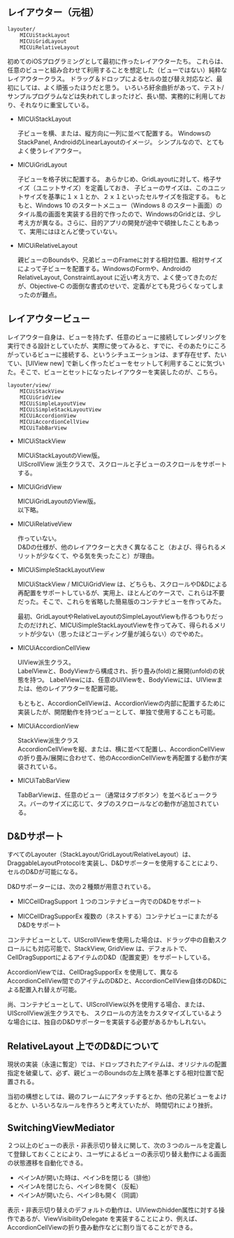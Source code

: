 ## レイアウター（元祖）

    layouter/
        MICUiStackLayout
        MICUiGridLayout
        MICUiRelativeLayout

初めてのiOSプログラミングとして最初に作ったレイアウターたち。
これらは、任意のビューと組み合わせて利用することを想定した（ビューではない）純粋なレイアウタークラス。
ドラッグ＆ドロップによるセルの並び替え対応など、最初にしては、よく頑張ったほうだと思う。
いろいろ紆余曲折があって、テスト/サンプルプログラムなどは失われてしまったけど、長い間、実務的に利用しており、それなりに重宝している。

* MICUiStackLayout

    子ビューを横、または、縦方向に一列に並べて配置する。
    WindowsのStackPanel, AndroidのLinearLayoutのイメージ。
    シンプルなので、とてもよく使うレイアウター。

* MICUiGridLayout

    子ビューを格子状に配置する。
    あらかじめ、GridLayoutに対して、格子サイズ（ユニットサイズ）を定義しておき、
    子ビューのサイズは、このユニットサイズを基準に１ｘ１とか、２ｘ１といったセルサイズを指定する。
    もともと、Windows 10 のスタートメニュー（Windows 8 のスタート画面）のタイル風の画面を実装する目的で作ったので、WindowsのGridとは、少し考え方が異なる。さらに、目的アプリの開発が途中で頓挫したこともあって、実用にはほとんど使っていない。

* MICUiRelativeLayout

    親ビューのBoundsや、兄弟ビューのFrameに対する相対位置、相対サイズによって子ビューを配置する。WindowsのFormや、AndroidのRelativeLayout, ConstraintLayout に近い考え方で、よく使ってきたのだが、Objective-C の面倒な書式のせいで、定義がとても見づらくなってしまったのが難点。

## レイアウタービュー

レイアウター自身は、ビューを持たず、任意のビューに接続してレンダリングを実行できる設計としていたが、実際に使ってみると、すでに、そのあたりにころがっているビューに接続する、というシチュエーションは、まず存在せず、たいてい、[UIView new] で新しく作ったビューをセットして利用することに気づいた。そこで、ビューとセットになったレイアウターを実装したのが、こちら。

    layouter/view/
        MICUiStackView
        MICUiGridView
        MICUiSimpleLayoutView
        MICUiSimpleStackLayoutView
        MICUiAccordionView
        MICUiAccordionCellView
        MICUiTabBarView


* MICUiStackView

    MICUiStackLayoutのView版。<br>
    UIScrollView 派生クラスで、スクロールと子ビューのスクロールをサポートする。

* MICUiGridView

    MICUiGridLayoutのView版。<br>
    以下略。

* MICUiRelativeView

    作っていない。<br>
    D&Dの仕様が、他のレイアウターと大きく異なること（および、得られるメリットが少なくて、やる気を失ったこと）が理由。

* MICUiSimpleStackLayoutView

    MICUiStackView / MICUiGridView は、どちらも、スクロールやD&Dによる再配置をサポートしているが、実用上、ほとんどのケースで、これらは不要だった。そこで、これらを省略した簡易版のコンテナビューを作ってみた。

    最初、GridLayoutやRelativeLayoutのSimpleLayoutViewも作るつもりだったのだけれど、MICUiSimpleStackLayoutViewを作ってみて、得られるメリットが少ない（思ったほどコーディング量が減らない）のでやめた。

* MICUiAccordionCellView

    UIView派生クラス。<br>
    LabelViewと、BodyViewから構成され、折り畳み(fold)と展開(unfold)の状態を持つ。
    LabelViewには、任意のUIViewを、BodyViewには、UIViewまたは、他のレイアウターを配置可能。

    もともと、AccordionCellViewは、AccordionViewの内部に配置するために実装したが、開閉動作を持つビューとして、単独で使用することも可能。

* MICUiAccordionView

    StackView派生クラス <br>
    AccordionCellViewを縦、または、横に並べて配置し、AccordionCellViewの折り畳み/展開に合わせて、他のAccordionCellViewを再配置する動作が実装されている。

* MICUiTabBarView

    TabBarViewは、任意のビュー（通常はタブボタン）を並べるビュークラス。バーのサイズに応じて、タブのスクロールなどの動作が追加されている。

## D&Dサポート
    
すべてのLayouter（StackLayout/GridLayout/RelativeLayout）は、DraggableLayoutProtocolを実装し、D&Dサポーターを使用することにより、セルのD&Dが可能になる。

D&Dサポーターには、次の２種類が用意されている。

- MICCellDragSupport
    １つのコンテナビュー内でのD&Dをサポート
    
- MICCellDragSupporEx
    複数の（ネストする）コンテナビューにまたがるD&Dをサポート

コンテナビューとして、UIScrollViewを使用した場合は、ドラッグ中の自動スクロールにも対応可能で、StackView, GridView は、デフォルトで、CellDragSupportによるアイテムのD&D（配置変更）をサポートしている。

AccordionViewでは、CellDragSupporEx を使用して、異なるAccordionCellView間でのアイテムのD&Dと、AccordionCellView自体のD&Dによる配置入れ替えが可能。

尚、コンテナビューとして、UIScrollView以外を使用する場合、または、UIScrollView派生クラスでも、
スクロールの方法をカスタマイズしているような場合には、独自のD&Dサポーターを実装する必要があるかもしれない。
    
## RelativeLayout 上でのD&Dについて

現状の実装（永遠に暫定）では、ドロップされたアイテムは、オリジナルの配置指定を破棄して、必ず、親ビューのBoundsの左上隅を基準とする相対位置で配置される。

当初の構想としては、親のフレームにアタッチするとか、他の兄弟ビューをよけるとか、いろいろなルールを作ろうと考えていたが、
時間切れにより挫折。

## SwitchingViewMediator

２つ以上のビューの表示・非表示切り替えに関して、次の３つのルールを定義して登録しておくことにより、ユーザによるビューの表示切り替え動作による画面の状態遷移を自動化できる。

- ペインAが開いた時は、ペインBを閉じる（排他）
- ペインAを閉じたら、ペインBを開く（反転）
- ペインAが開いたら、ペインBも開く（同調）

表示・非表示切り替えのデフォルトの動作は、UIViewのhidden属性に対する操作であるが、ViewVisibilityDelegate を実装することにより、例えば、AccordionCellViewの折り畳み動作などに割り当てることができる。
    
    
